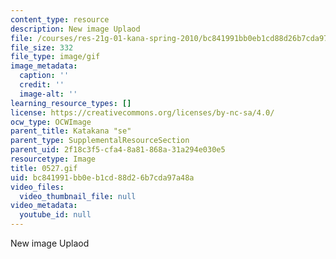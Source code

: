 ```yaml
---
content_type: resource
description: New image Uplaod
file: /courses/res-21g-01-kana-spring-2010/bc841991bb0eb1cd88d26b7cda97a48a_0527.gif
file_size: 332
file_type: image/gif
image_metadata:
  caption: ''
  credit: ''
  image-alt: ''
learning_resource_types: []
license: https://creativecommons.org/licenses/by-nc-sa/4.0/
ocw_type: OCWImage
parent_title: Katakana "se"
parent_type: SupplementalResourceSection
parent_uid: 2f18c3f5-cfa4-8a81-868a-31a294e030e5
resourcetype: Image
title: 0527.gif
uid: bc841991-bb0e-b1cd-88d2-6b7cda97a48a
video_files:
  video_thumbnail_file: null
video_metadata:
  youtube_id: null
---
```

New image Uplaod
